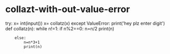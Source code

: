 # collazt-with-out-value-error
try:
    x= int(input())
    x= collatz(x)
except ValueError:
    print('hey plz enter digit')
def collatz(n):
    while n!=1:
        if n%2==0:
            n=n/2
            print(n)
            
        else:
            n=n*3+1
            print(n)
            
            
